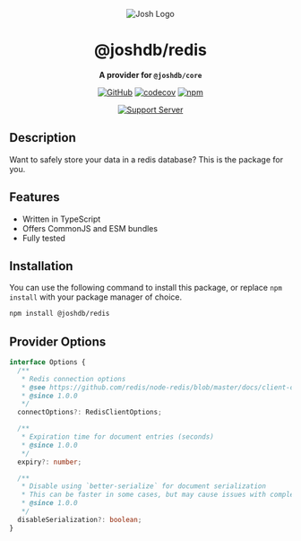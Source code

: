 <div align="center">

![Josh Logo](https://evie.codes/josh-light.png)

# @joshdb/redis

**A provider for `@joshdb/core`**

[![GitHub](https://img.shields.io/github/license/josh-development/providers)](https://github.com/josh-development/providers/blob/main/LICENSE.md)
[![codecov](https://codecov.io/gh/josh-development/providers/branch/main/graph/badge.svg?token=JnJcjxqT3k)](https://codecov.io/gh/josh-development/providers)
[![npm](https://img.shields.io/npm/v/@joshdb/redis?color=crimson&logo=npm&style=flat-square)](https://www.npmjs.com/package/@joshdb/redis)

[![Support Server](https://discord.com/api/guilds/298508738623438848/embed.png?style=banner2)](https://discord.gg/N7ZKH3P)

</div>

## Description

Want to safely store your data in a redis database? This is the package for you.

## Features

- Written in TypeScript
- Offers CommonJS and ESM bundles
- Fully tested

## Installation

You can use the following command to install this package, or replace `npm install` with your package manager of choice.

```sh
npm install @joshdb/redis
```

## Provider Options

```typescript
interface Options {
  /**
   * Redis connection options
   * @see https://github.com/redis/node-redis/blob/master/docs/client-configuration.md#createclient-configuration
   * @since 1.0.0
   */
  connectOptions?: RedisClientOptions;

  /**
   * Expiration time for document entries (seconds)
   * @since 1.0.0
   */
  expiry?: number;

  /**
   * Disable using `better-serialize` for document serialization
   * This can be faster in some cases, but may cause issues with complex data types
   * @since 1.0.0
   */
  disableSerialization?: boolean;
}
```
